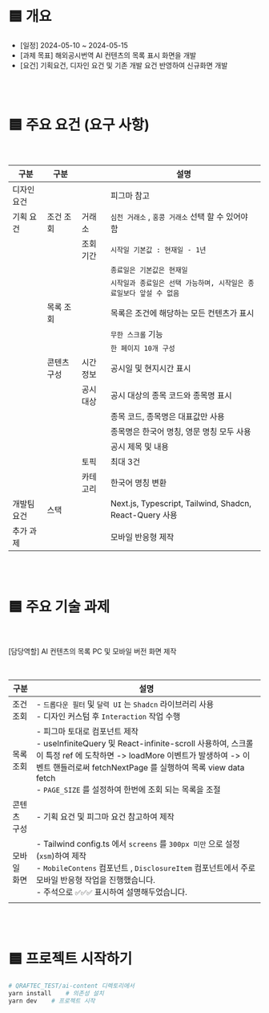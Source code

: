 # 🟦 개요

- [일정] 2024-05-10 ~ 2024-05-15  
- [과제 목표] 해외공시번역 AI 컨텐츠의 목록 표시 화면을 개발
- [요건] 기획요건, 디자인 요건 및 기존 개발 요건 반영하여 신규화면 개발


<br>

<br>


# 🟦 주요 요건 (요구 사항)

<br>

| 구분        | 구분        |          | 설명                                                                |
| ----------- | ----------- | -------- | ------------------------------------------------------------------- |
| 디자인 요건 |             |          | 피그마 참고                                                         |
| 기획 요건   | 조건 조회   | 거래소   | `심천 거래소` , `홍콩 거래소` 선택 할 수 있어야 함                  |
|             |             | 조회기간 | `시작일 기본값 : 현재일 - 1년`                                      |
|             |             |          | `종료일은 기본값은 현재일`                                          |
|             |             |          | `시작일과 종료일은 선택 가능하며, 시작일은 종료일보다 앞설 수 없음` |
|             | 목록 조회   |          | 목록은 조건에 해당하는 모든 컨텐츠가 표시                           |
|             |             |          | `무한 스크롤` 기능                                                  |
|             |             |          | `한 페이지 10개 구성`                                               |
|             | 콘텐츠 구성 | 시간정보 | 공시일 및 현지시간 표시                                             |
|             |             | 공시대상 | 공시 대상의 종목 코드와 종목명 표시                                 |
|             |             |          | 종목 코드, 종목명은 대표값만 사용                                   |
|             |             |          | 종목명은 한국어 명칭, 영문 명칭 모두 사용                           |
|             |             |          | 공시 제목 및 내용                                                   |
|             |             | 토픽     | 최대 3건                                                            |
|             |             | 카테고리 | 한국어 명칭 변환                                                    |
| 개발팀 요건 | 스택        |          | Next.js, Typescript, Tailwind, Shadcn, React-Query 사용             |
| 추가 과제   |             |          | 모바일 반응형 제작                                                  |

<br>
<br>

# 🟦 주요 기술 과제 

<br>

[담당역할]  AI 컨텐츠의 목록 PC 및 모바일 버전 화면 제작 

<br>

| 구분     | 설명                                                                                                                                                                                                            |
| ------ | ------------------------------------------------------------------------------------------------------------------------------------------------------------------------------------------------------------- |
| 조건 조회  | - `드롭다운 필터` 및 `달력 UI` 는 `Shadcn` 라이브러리 사용 <br>- 디자인 커스텀 후 `Interaction` 작업 수행                                                                                                                                 |
| 목록 조회  | - 피그마 토대로 컴포넌트 제작 <br>- useInfiniteQuery 및 React-infinite-scroll 사용하여, 스크롤이 특정 ref 에 도착하면 -> loadMore 이벤트가 발생하여 -> 이벤트 핸들러로써 fetchNextPage 를 실행하여 목록 view data fetch<br>- `PAGE_SIZE` 를 설정하여 한번에 조회 되는 목록을 조절 |
| 콘텐츠 구성 | - 기획 요건 및 피그마 요건 참고하여 제작                                                                                                                                                                                      |
| 모바일 화면 | - Tailwind config.ts 에서 `screens` 를 `300px 미만` 으로 설정(`xsm`)하여 제작<br>- `MobileContens` 컴포넌트 , `DisclosureItem` 컴포넌트에서 주로 모바일 반응형 작업을 진행했습니다. <br>- 주석으로 `✅✅✅` 표시하여 설명해두었습니다.                                          |
|        |                                                                                                                                                                                                               |
  
  
  
  
  <br>
  <br>


# 🟦 프로젝트 시작하기 
``` BASH
# QRAFTEC_TEST/ai-content 디렉토리에서 
yarn install    # 의존성 설치
yarn dev    # 프로젝트 시작
```

